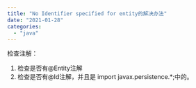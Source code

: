 ```yaml
---
title: "No Identifier specified for entity的解决办法"
date: "2021-01-28"
categories: 
  - "java"
---
```


检查注解：

1. 检查是否有@Entity注解
2. 检查是否有@Id注解，并且是 import javax.persistence.\*;中的。
